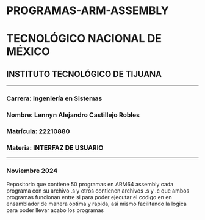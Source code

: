 # PROGRAMAS-ARM-ASSEMBLY


# TECNOLÓGICO NACIONAL DE MÉXICO  
## INSTITUTO TECNOLÓGICO DE TIJUANA  

---

### Carrera: Ingeniería en Sistemas  
### Nombre: Lennyn Alejandro Castillejo Robles  
### Matrícula: 22210880  
### Materia: INTERFAZ DE USUARIO  

---

### Noviembre 2024


Repositorio que contiene 50 programas en ARM64 assembly cada programa con su archivo .s y otros contienen archivos .s y .c que ambos programas funcionan entre si para poder ejecutar el codigo en en ensamblador de manera optima y rapida, asi mismo facilitando la logica para poder llevar acabo los programas
